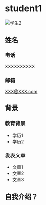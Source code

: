 # student1
![学生2](https://img0.baidu.com/it/u=1199350706,276432319&fm=253&fmt=auto&app=138&f=JPEG?w=500&h=526)
## 姓名
### 电话
XXXXXXXXXX
### 邮箱
XXX@XXX.com
## 背景
### 教育背景
* 学历1
* 学历2
### 发表文章
* 文章1
* 文章2
* 文章3
## 自我介绍？
